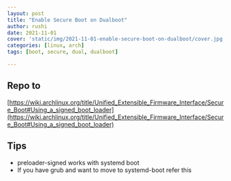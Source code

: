 ```yaml
---
layout: post
title: "Enable Secure Boot on Dualboot"
author: rushi
date: 2021-11-01
cover: 'static/img/2021-11-01-enable-secure-boot-on-dualboot/cover.jpg'
categories: [linux, arch]
tags: [boot, secure, dual, dualboot]

---
```



## Repo to

[https://wiki.archlinux.org/title/Unified_Extensible_Firmware_Interface/Secure_Boot#Using_a_signed_boot_loader](https://wiki.archlinux.org/title/Unified_Extensible_Firmware_Interface/Secure_Boot#Using_a_signed_boot_loader)


## Tips
- preloader-signed works with systemd boot
- If you have grub and want to move to systemd-boot refer this

